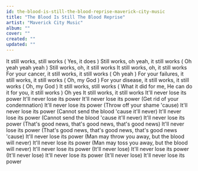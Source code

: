 ```yaml
---
id: the-blood-is-still-the-blood-reprise-maverick-city-music
title: "The Blood Is Still The Blood Reprise"
artist: "Maverick City Music"
album: ""
cover: ""
created: ""
updated: ""
---
```


It still works, still works (
Yes, it does
)
Still works, oh yeah, it still works (
Oh yeah yeah yeah
)
Still works, oh, it still works
It still works, oh, it still works
For your cancer, it still works, it still works (
Oh yeah
)
For your failures, it still works, it still works (
Oh, my God
)
For your disease, it still works, it still works (
Oh, my God
)
It still works, still works (
What it did for me, He can do it for you, it still works
)
Oh yes
It still works, it still works
It'll never lose its power
It'll never lose its power
It'll never lose its power
 (Get rid of your condemnation)
It'll never lose its power (Throw off your shame 'cause)
It'll never lose its power (Cannot send the blood 'cause it'll nevеr)
It'll never lose its powеr (Cannot send the blood 'cause it'll never)
It'll never lose its power (That's good news, that's good news, that's good news)
It'll never lose its power (That's good news, that's good news, that's good news 'cause)
It'll never lose its power (Man may throw you away, but the blood will never)
It'll never lose its power (Man may toss you away, but the blood will never)
It'll never lose its power (It'll never lose)
It'll never lose its power (It'll never lose)
It'll never lose its power (It'll never lose)
It'll never lose its power